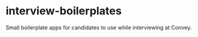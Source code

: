 # interview-boilerplates

Small boilerplate apps for candidates to use while interviewing at Convey.
